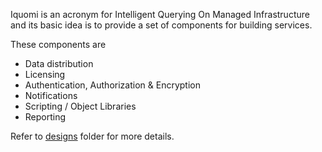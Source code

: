 Iquomi is an acronym for Intelligent Querying On Managed Infrastructure and its basic idea is to provide a set of components for building services.

These components are

* Data distribution
* Licensing
* Authentication, Authorization & Encryption
* Notifications
* Scripting / Object Libraries
* Reporting

Refer to [designs](designs) folder for more details.
